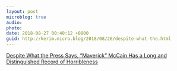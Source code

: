 ```yaml
---
layout: post
microblog: true
audio: 
photo: 
date: 2018-08-27 00:40:12 +0800
guid: http://kerim.micro.blog/2018/08/26/despite-what-the.html
---
```

[Despite What the Press Says, “Maverick” McCain Has a Long and Distinguished Record of Horribleness](https://theintercept.com/2017/07/27/john-mccain-fake-maverick-horrible-record/)
